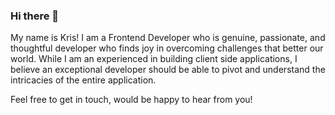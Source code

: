 ### Hi there 👋

My name is Kris! I am a Frontend Developer who is genuine, passionate, and thoughtful developer who finds joy in overcoming challenges that better our world. While I am an experienced in building client side applications, I believe an exceptional developer should be able to pivot and understand the intricacies of the entire application. 

Feel free to get in touch, would be happy to hear from you!
